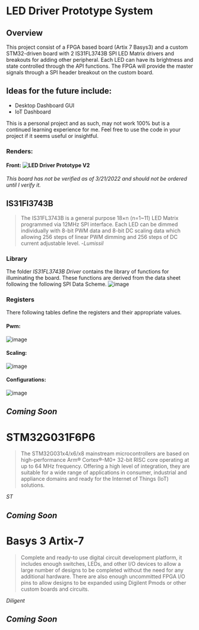 # LED Driver Prototype System
## Overview
This project consist of a FPGA based board (Artix 7 Basys3) and a custom STM32-driven board with 2 IS31FL3743B SPI LED Matrix drivers and breakouts for adding other peripheral. Each LED can have its brightness and state controlled through the API functions. The FPGA will provide the master signals through a SPI header breakout on the custom board.

## Ideas for the future include:

- Desktop Dashboard GUI 
- IoT Dashboard

This is a personal project and as such, may not work 100% but is a continued learning experience for me. Feel free to use the code in your project if it seems useful or insightful.

### Renders:
#### Front: ![LED Driver Prototype V2](https://user-images.githubusercontent.com/89361408/157774719-ff546361-9493-49e1-8ecf-a43a33edeafd.png)

*This board has not be verified as of 3/21/2022 and should not be ordered until I verify it.*

## IS31Fl3743B

> The IS31FL3743B is a general purpose 18×n (n=1~11) 
LED Matrix programmed via 12MHz SPI interface. 
Each LED can be dimmed individually with 8-bit PWM 
data and 8-bit DC scaling data which allowing 256 
steps of linear PWM dimming and 256 steps of DC 
current adjustable level. -*Lumissil* 

### Library

The folder *IS31FL3743B Driver* contains the library of functions for illuminating the board. These functions are derived from the data sheet following the following SPI Data Scheme.
![image](https://user-images.githubusercontent.com/89361408/157774933-102d7703-c84c-4bd1-af77-402734b9770d.png)

### Registers
There following tables define the registers and their appropriate values.
#### Pwm:
![image](https://user-images.githubusercontent.com/89361408/157774869-952839a4-abfc-43ee-950d-5a3e0d0605ba.png)
#### Scaling:
![image](https://user-images.githubusercontent.com/89361408/157774849-b6068464-550b-4c91-8ce0-848dae5d8e30.png)
#### Configurations:
![image](https://user-images.githubusercontent.com/89361408/157774825-8cce90ad-26ff-410c-b0ef-f59266470314.png)

## *Coming Soon*

# STM32G031F6P6
> The STM32G031x4/x6/x8 mainstream microcontrollers are based on high-performance 
Arm® Cortex®-M0+ 32-bit RISC core operating at up to 64 MHz frequency. Offering a high 
level of integration, they are suitable for a wide range of applications in consumer, industrial 
and appliance domains and ready for the Internet of Things (IoT) solutions.

*ST*

## *Coming Soon*

# Basys 3 Artix-7 

> Complete and ready-to use digital circuit development platform, it includes enough switches, LEDs, and other I/O devices to allow a large number of designs to be completed without the need for any additional hardware. There are also enough uncommitted FPGA I/O pins to allow designs to be expanded using Digilent Pmods or other custom boards and circuits.

*Diligent*

## *Coming Soon*
